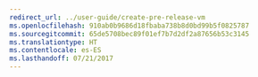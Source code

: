 ```yaml
---
redirect_url: ../user-guide/create-pre-release-vm
ms.openlocfilehash: 910ab0b9686d18fbaba738b8d0bd99b5f0825787
ms.sourcegitcommit: 65de5708bec89f01ef7b7d2df2a87656b53c3145
ms.translationtype: HT
ms.contentlocale: es-ES
ms.lasthandoff: 07/21/2017
---
```

